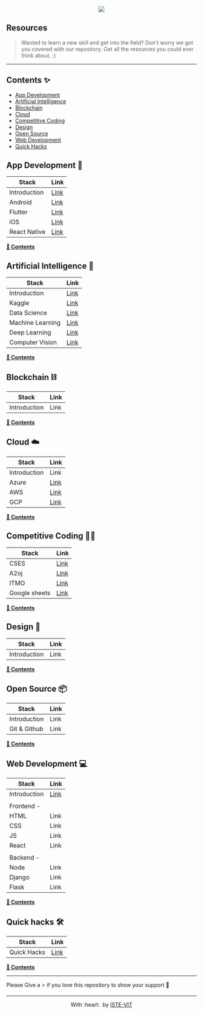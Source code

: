 <p align="center">
 <img src="https://user-images.githubusercontent.com/71590944/111881788-33353b80-89d8-11eb-9db1-746eba087b05.png" > <br> 
</p>

## Resources 
>Wanted to learn a new skill and get into the field? Don't worry we got you covered with our repository. Get all the resources you could ever think about. :)
---

## Contents ✨
- [App Development](#app-development-)
- [Artificial Intelligence](#artificial-intelligence-)
- [Blockchain](#blockchain-)
- [Cloud](cloud-%EF%B8%8F)
- [Competitive Coding](#competitive-coding-)
- [Design](#design-)
- [Open Source](#open-source-)
- [Web Development](#web-development-)
- [Quick Hacks](#quick-hacks-)




## App Development 📱

|Stack        |Link      |
|-------------|----------|
|Introduction |[Link](./App%20Development/IntroApp.md)   |
|Android      |[Link](./App%20Development/Android.md)    |
|Flutter      |[Link](./App%20Development/Flutter.md)    |
|iOS          |[Link](./App%20Development/iOS.md)        |
|React Native |[Link](./App%20Development/ReactNative.md)|

**[🔼 Contents](#contents-)**


  
## Artificial Intelligence 🤖

|Stack        |Link      |
|-------------|----------|
|Introduction                       |[Link](./Artificial%20Intelligence/IntroAI.md)                 |
|Kaggle                             |[Link](./Artificial%20Intelligence/Kaggle.md)                 |
|Data Science                       |[Link](./Artificial%20Intelligence/DataScience.md)            |
|Machine Learning                   |[Link](./Artificial%20Intelligence/MachineLearning.md)        |
|Deep Learning                      |[Link](./Artificial%20Intelligence/DeepLearning.md)                   |
|Computer Vision                    |[Link](./Artificial%20Intelligence/ComputerVisionNLP.md)                 |


**[🔼 Contents](#contents-)**

## Blockchain ⛓

|Stack        |Link      |
|-------------|----------|
|Introduction |Link   |


**[🔼 Contents](#contents-)**

## Cloud ☁️

|Stack        |Link      |
|-------------|----------|
|Introduction 			     |Link  |
|Azure                               |[Link](https://docs.microsoft.com/en-us/learn/modules/intro-to-azure-fundamentals/)               |
|AWS                                 |[Link](https://docs.aws.amazon.com/)               |
|GCP                                 |[Link](https://cloud.google.com/docs)            |

**[🔼 Contents](#contents-)**


## Competitive Coding 🧑‍💻

|Stack        |Link      |
|-------------|----------|
|CSES |[Link](https://cses.fi/problemset/list/)    |
|A2oj |[Link](https://earthshakira.github.io/a2oj-clientside/server/Ladders.html)     |
|ITMO |[Link](https://www.youtube.com/playlist?list=PLrS21S1jm43igE57Ye_edwds_iL7ZOAG4)   |
|Google sheets |[Link](https://docs.google.com/spreadsheets/d/1iJZWP2nS_OB3kCTjq8L6TrJJ4o-5lhxDOyTaocSYc-k/edit#gid=84654839)    |


**[🔼 Contents](#contents-)**


## Design 🎨

|Stack        |Link      |
|-------------|----------|
|Introduction |Link   |

**[🔼 Contents](#contents-)**


## Open Source 📦

|Stack        |Link      |
|-------------|----------|
|Introduction |Link   |
|Git & Github |Link|

**[🔼 Contents](#contents-)**


## Web Development 💻

|Stack        |Link      |
|-------------|----------|
|Introduction |[Link](./Web%20Development/WebIntro.md)   |
|||
|Frontend - ||
|HTML          |Link |
|CSS           |Link |
|JS            |Link   |
|React         |Link|
|||
| Backend - ||
|Node          |Link|
|Django          |Link |
|Flask          |Link |

**[🔼 Contents](#contents-)**

## Quick hacks 🛠

|Stack        |Link      |
|-------------|----------|
|Quick Hacks|[Link](./Quick%20Hacks/QuickHacks.md)|

**[🔼 Contents](#contents-)**

 
---

Please Give a ⭐ if you love this repository to show your support 🥳

---

<p align="center">
	With :heart: &nbsp;by <a href="https://istevit.in/" target="_blank">ISTE-VIT</a>
</p>
